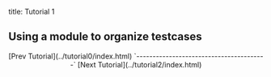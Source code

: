 title: Tutorial 1

## Using a module to organize testcases
<center>
[Prev Tutorial](../tutorial0/index.html)
`----------------------------------------`
[Next Tutorial](../tutorial2/index.html)
</center>
